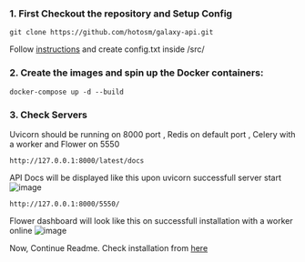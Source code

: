 ### 1. First Checkout the repository  and Setup Config

```
git clone https://github.com/hotosm/galaxy-api.git
```

Follow [instructions](https://github.com/hotosm/galaxy-api/blob/develop/docs/CONFIG_DOC.md) and create config.txt inside /src/

### 2. Create the images and spin up the Docker containers:
```
docker-compose up -d --build
```

### 3. Check Servers

Uvicorn should be running on 8000 port , Redis on default port , Celery with a worker and Flower on 5550

```
http://127.0.0.1:8000/latest/docs
```
API Docs will be displayed like this upon uvicorn successfull server start 
![image](https://user-images.githubusercontent.com/36752999/191813795-fdfd46fe-5e6c-4ecf-be9b-f9f351d3d1d7.png)

```
http://127.0.0.1:8000/5550/
```

Flower dashboard will look like this on successfull installation with a worker online 
![image](https://user-images.githubusercontent.com/36752999/191813613-3859522b-ea68-4370-87b2-ebd1d8880d80.png)


Now, Continue Readme. Check installation from [here](https://github.com/hotosm/galaxy-api/blob/feature/celery/README.md#check-api-installation)

